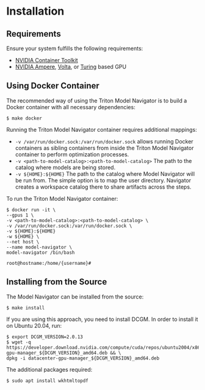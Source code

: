<!--
Copyright (c) 2021, NVIDIA CORPORATION. All rights reserved.

Licensed under the Apache License, Version 2.0 (the "License");
you may not use this file except in compliance with the License.
You may obtain a copy of the License at

    http://www.apache.org/licenses/LICENSE-2.0

Unless required by applicable law or agreed to in writing, software
distributed under the License is distributed on an "AS IS" BASIS,
WITHOUT WARRANTIES OR CONDITIONS OF ANY KIND, either express or implied.
See the License for the specific language governing permissions and
limitations under the License.
-->
# Installation

## Requirements

Ensure your system fulfills the following requirements:
* [NVIDIA Container Toolkit](https://github.com/NVIDIA/nvidia-docker)
* [NVIDIA Ampere](https://www.nvidia.com/en-us/data-center/nvidia-ampere-gpu-architecture/), [Volta](https://www.nvidia.com/en-us/data-center/volta-gpu-architecture/), or [Turing](https://www.nvidia.com/en-us/geforce/turing/) based GPU

## Using Docker Container

The recommended way of using the Triton Model Navigator is to build a Docker container with all necessary dependencies:

```shell
$ make docker
```

Running the Triton Model Navigator container requires additional mappings:
* `-v /var/run/docker.sock:/var/run/docker.sock` allows running Docker containers as sibling containers from inside the Triton Model Navigator container to perform optimization processes.
* `-v <path-to-model-catalog>:<path-to-model-catalog>` The path to the catalog where models are being stored.
* `-v ${HOME}:${HOME}` The path to the catalog where Model Navigator will be run from. The simple option is to map the user directory. Navigator creates a workspace catalog there to share artifacts across the steps.

To run the Triton Model Navigator container:
```shell
$ docker run -it \
--gpus 1 \
-v <path-to-model-catalog>:<path-to-model-catalog> \
-v /var/run/docker.sock:/var/run/docker.sock \
-v ${HOME}:${HOME}
-w ${HOME} \
--net host \
--name model-navigator \
model-navigator /bin/bash

root@hostname:/home/{username}#
```

## Installing from the Source

The Model Navigator can be installed from the source:
```shell
$ make install
```

If you are using this approach, you need to install DCGM. In order to install it on Ubuntu 20.04, run:
```shell
$ export DCGM_VERSION=2.0.13
$ wget -q https://developer.download.nvidia.com/compute/cuda/repos/ubuntu2004/x86_64/datacenter-gpu-manager_${DCGM_VERSION}_amd64.deb && \
dpkg -i datacenter-gpu-manager_${DCGM_VERSION}_amd64.deb
```

The additional packages required:
```shell
$ sudo apt install wkhtmltopdf
```
